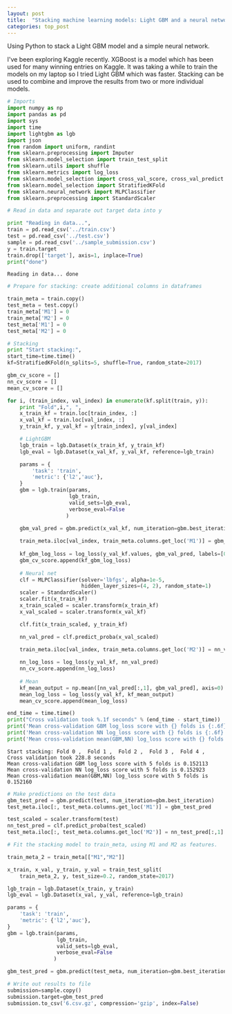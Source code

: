 ```yaml
---
layout: post
title:  "Stacking machine learning models: Light GBM and a neural network"
categories: top_post
---
```


Using Python to stack a Light GBM model and a simple neural network.

I've been exploring Kaggle recently. XGBoost is a model which has been used for many winning entries on Kaggle. It was taking a while to train the models on my laptop so I tried Light GBM which was faster. Stacking can be used to combine and improve the results from two or more individual models.

```python
# Imports
import numpy as np
import pandas as pd
import sys
import time
import lightgbm as lgb
import json
from random import uniform, randint
from sklearn.preprocessing import Imputer
from sklearn.model_selection import train_test_split
from sklearn.utils import shuffle
from sklearn.metrics import log_loss
from sklearn.model_selection import cross_val_score, cross_val_predict
from sklearn.model_selection import StratifiedKFold
from sklearn.neural_network import MLPClassifier
from sklearn.preprocessing import StandardScaler  
```


```python
# Read in data and separate out target data into y

print "Reading in data...",
train = pd.read_csv('../train.csv')
test = pd.read_csv('../test.csv')
sample = pd.read_csv('../sample_submission.csv')
y = train.target
train.drop(['target'], axis=1, inplace=True)
print("done")
```

    Reading in data... done



```python
# Prepare for stacking: create additional columns in dataframes

train_meta = train.copy()
test_meta = test.copy()
train_meta['M1'] = 0
train_meta['M2'] = 0
test_meta['M1'] = 0
test_meta['M2'] = 0
```


```python
# Stacking
print "Start stacking:",
start_time=time.time()
kf=StratifiedKFold(n_splits=5, shuffle=True, random_state=2017)

gbm_cv_score = []
nn_cv_score = []
mean_cv_score = []

for i, (train_index, val_index) in enumerate(kf.split(train, y)):
    print "Fold",i,", ",
    x_train_kf = train.loc[train_index, :]
    x_val_kf = train.loc[val_index, :]
    y_train_kf, y_val_kf = y[train_index], y[val_index]

    # LightGBM
    lgb_train = lgb.Dataset(x_train_kf, y_train_kf)
    lgb_eval = lgb.Dataset(x_val_kf, y_val_kf, reference=lgb_train)

    params = {
        'task': 'train',
        'metric': {'l2','auc'},    
    }
    gbm = lgb.train(params,
                    lgb_train,
                    valid_sets=lgb_eval,
                    verbose_eval=False
                   )

    gbm_val_pred = gbm.predict(x_val_kf, num_iteration=gbm.best_iteration)
    
    train_meta.iloc[val_index, train_meta.columns.get_loc('M1')] = gbm_val_pred
    
    kf_gbm_log_loss = log_loss(y_val_kf.values, gbm_val_pred, labels=[0,1])
    gbm_cv_score.append(kf_gbm_log_loss)
    
    # Neural net
    clf = MLPClassifier(solver='lbfgs', alpha=1e-5,
                        hidden_layer_sizes=(4, 2), random_state=1)
    scaler = StandardScaler()  
    scaler.fit(x_train_kf)
    x_train_scaled = scaler.transform(x_train_kf)  
    x_val_scaled = scaler.transform(x_val_kf)  

    clf.fit(x_train_scaled, y_train_kf)

    nn_val_pred = clf.predict_proba(x_val_scaled)

    train_meta.iloc[val_index, train_meta.columns.get_loc('M2')] = nn_val_pred[:,1]
    
    nn_log_loss = log_loss(y_val_kf, nn_val_pred)
    nn_cv_score.append(nn_log_loss)
    
    # Mean
    kf_mean_output = np.mean([nn_val_pred[:,1], gbm_val_pred], axis=0)
    mean_log_loss = log_loss(y_val_kf, kf_mean_output)
    mean_cv_score.append(mean_log_loss)

end_time = time.time()
print("Cross validation took %.1f seconds" % (end_time - start_time))
print('Mean cross-validation GBM log_loss score with {} folds is {:.6f}'.format(i+1, np.mean(gbm_cv_score)))
print('Mean cross-validation NN log_loss score with {} folds is {:.6f}'.format(i+1, np.mean(nn_cv_score)))
print('Mean cross-validation mean(GBM,NN) log_loss score with {} folds is {:.6f}'.format(i+1, np.mean(mean_cv_score)))
```

    Start stacking: Fold 0 ,  Fold 1 ,  Fold 2 ,  Fold 3 ,  Fold 4 ,  Cross validation took 228.8 seconds
    Mean cross-validation GBM log_loss score with 5 folds is 0.152113
    Mean cross-validation NN log_loss score with 5 folds is 0.152923
    Mean cross-validation mean(GBM,NN) log_loss score with 5 folds is 0.152160



```python
# Make predictions on the test data 
gbm_test_pred = gbm.predict(test, num_iteration=gbm.best_iteration)
test_meta.iloc[:, test_meta.columns.get_loc('M1')] = gbm_test_pred

test_scaled = scaler.transform(test)  
nn_test_pred = clf.predict_proba(test_scaled)
test_meta.iloc[:, test_meta.columns.get_loc('M2')] = nn_test_pred[:,1]
```


```python
# Fit the stacking model to train_meta, using M1 and M2 as features.

train_meta_2 = train_meta[["M1","M2"]]

x_train, x_val, y_train, y_val = train_test_split(
    train_meta_2, y, test_size=0.2, random_state=2017)

lgb_train = lgb.Dataset(x_train, y_train)
lgb_eval = lgb.Dataset(x_val, y_val, reference=lgb_train)

params = {
    'task': 'train',
    'metric': {'l2','auc'},    
}
gbm = lgb.train(params,
                lgb_train,
                valid_sets=lgb_eval,
                verbose_eval=False
               )

gbm_test_pred = gbm.predict(test_meta, num_iteration=gbm.best_iteration)
```


```python
# Write out results to file
submission=sample.copy()
submission.target=gbm_test_pred
submission.to_csv('6.csv.gz', compression='gzip', index=False)
```
